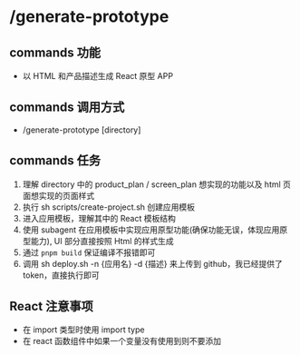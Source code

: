 # /generate-prototype

## commands 功能
- 以 HTML 和产品描述生成 React 原型 APP

## commands 调用方式
- /generate-prototype [directory]

## commands 任务
1. 理解 directory 中的 product_plan / screen_plan 想实现的功能以及 html 页面想实现的页面样式
2. 执行 sh scripts/create-project.sh 创建应用模板
3. 进入应用模板，理解其中的 React 模板结构
4. 使用 subagent 在应用模板中实现应用原型功能(确保功能无误，体现应用原型能力), UI 部分直接按照 Html 的样式生成
5. 通过 `pnpm build` 保证编译不报错即可
6. 调用 sh deploy.sh -n {应用名} -d {描述} 来上传到 github，我已经提供了 token，直接执行即可

## React 注意事项
- 在 import 类型时使用 import type
- 在 react 函数组件中如果一个变量没有使用到则不要添加